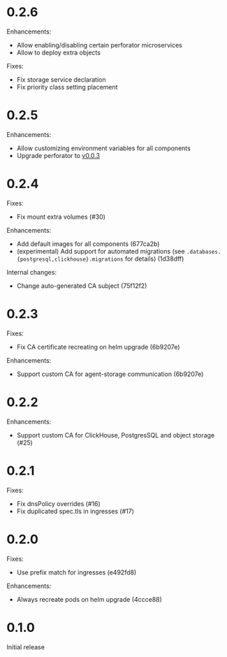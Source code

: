 <!--
IMPORTANT: read this when updating release notes.

Here is the format used:

```
# Version/Unreleased

Fixes:

+ Description (PR or commit[1])

Enhancements:

+ Description (PR or commit)

Internal changes:

+ Description (PR or commit)
```

1: If you are sending patch to GitHub, specify PR. Otherwise (if you are sending patch to internal monorepo), leave unset and then specify Git commit.
-->

# 0.2.6
Enhancements:
+ Allow enabling/disabling certain perforator microservices
+ Allow to deploy extra objects

Fixes:
+ Fix storage service declaration
+ Fix priority class setting placement

# 0.2.5

Enhancements:
+ Allow customizing environment variables for all components
+ Upgrade perforator to [v0.0.3](https://github.com/yandex/perforator/releases/tag/v0.0.3)

# 0.2.4

Fixes:
+ Fix mount extra volumes (#30)

Enhancements:
+ Add default images for all components (677ca2b)
+ (experimental) Add support for automated migrations (see `.databases.{postgresql,clickhouse}.migrations` for details) (1d38dff)

Internal changes:
+ Change auto-generated CA subject (75f12f2)

# 0.2.3

Fixes:
+ Fix CA certificate recreating on helm upgrade (6b9207e)

Enhancements:
+ Support custom CA for agent-storage communication (6b9207e)

# 0.2.2

Enhancements:
+ Support custom CA for ClickHouse, PostgresSQL and object storage (#25)

# 0.2.1

Fixes:
+ Fix dnsPolicy overrides (#16)
+ Fix duplicated spec.tls in ingresses (#17)

# 0.2.0

Fixes:
+ Use prefix match for ingresses (e492fd8)

Enhancements:
+ Always recreate pods on helm upgrade (4ccce88)

# 0.1.0

Initial release
